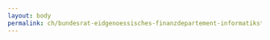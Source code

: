 ```yaml
---
layout: body
permalink: ch/bundesrat-eidgenoessisches-finanzdepartement-informatiksteuerungsorgan-des-bundes-isb-leitung-isb-ikt-standarddienste-und-supportprozesse-sd-koordination-ikt-einsatz-supportprozesse/
---
```


